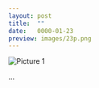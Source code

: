 ```yaml
---
layout: post
title:  ""
date:   0000-01-23
preview: images/23p.png
---
```


![Picture 1]({{site.baseurl}}/images/23.png?auto=yes)

...
